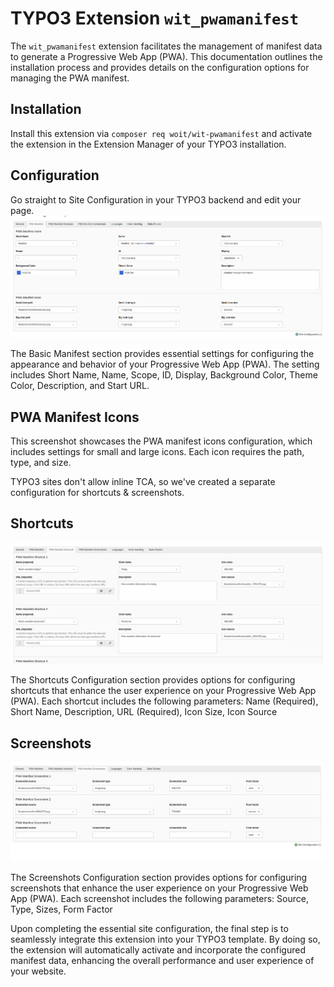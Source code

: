 # TYPO3 Extension `wit_pwamanifest`

The `wit_pwamanifest` extension facilitates the management of manifest data to generate a Progressive Web App (PWA). This documentation outlines the installation process and provides details on the configuration options for managing the PWA manifest.

## Installation

Install this extension via `composer req woit/wit-pwamanifest` and activate
the extension in the Extension Manager of your TYPO3 installation.

## Configuration

Go straight to Site Configuration in your TYPO3 backend and edit your page.
![Configuration](Documentation/Images/Wit_PWAManifest.png)

The Basic Manifest section provides essential settings for configuring the appearance and behavior of your Progressive Web App (PWA). The setting includes Short Name, Name, Scope, ID, Display, Background Color, Theme Color, Description, and Start URL.

## PWA Manifest Icons

This screenshot showcases the PWA manifest icons configuration, which includes settings for small and large icons. Each icon requires the path, type, and size.

TYPO3 sites don't allow inline TCA, so we've created a separate configuration for shortcuts & screenshots. 

## Shortcuts
![Shortcuts](Documentation/Images/Wit_PWAManifest_Shortcuts.png)

The Shortcuts Configuration section provides options for configuring shortcuts that enhance the user experience on your Progressive Web App (PWA). Each shortcut includes the following parameters: Name (Required), Short Name, Description, URL (Required), Icon Size, Icon Source

## Screenshots
![Screenshots](Documentation/Images/Wit_PWAManifest_Screenshots.png)

The Screenshots Configuration section provides options for configuring screenshots that enhance the user experience on your Progressive Web App (PWA). Each screenshot includes the following parameters: Source, Type, Sizes, Form Factor

Upon completing the essential site configuration, the final step is to seamlessly integrate this extension into your TYPO3 template. By doing so, the extension will automatically activate and incorporate the configured manifest data, enhancing the overall performance and user experience of your website.